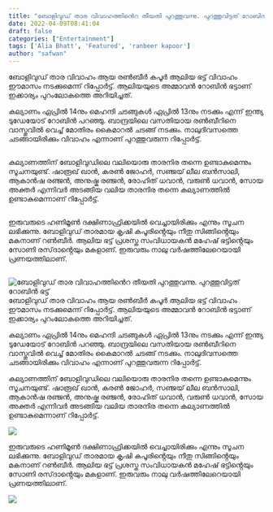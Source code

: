 ```yaml
---
title: "ബോളിവുഡ് താര വിവാഹത്തിൻെറ തീയതി പുറത്തുവന്നു. പുറത്തുവിട്ടത് റോബിൻ ഭട്ട്"
date: 2022-04-09T08:41:04
draft: false
categories: ["Entertainment"]
tags: ['Alia Bhatt', 'Featured', 'ranbeer kapoor']
author: "safwan"
---
```


<!-- wp:paragraph -->
<p>ബോളിവുഡ് താര വിവാഹം ആയ രൺബീർ കപൂർ ആലിയ ഭട്ട് വിവാഹം ഈമാസം നടക്കുമെന്ന് റിപ്പോർട്ട്. ആലിയയുടെ അമ്മാവൻ റോബിൻ ഭട്ടാണ് ഇക്കാര്യം പുറംലോകത്തെ അറിയിച്ചത്.</p>
<!-- /wp:paragraph -->

<!-- wp:paragraph -->
<p>കല്യാണം ഏപ്രിൽ 14നും മെഹന്ദി ചടങ്ങുകൾ ഏപ്രിൽ 13നും നടക്കും എന്ന് ഇന്ത്യ ടുഡേയോട് റോബിൻ പറഞ്ഞു. ബാന്ദ്രയിലെ വസതിയായ രൺബീറിനെ വാസ്തുവിൽ വെച്ച് മോതിരം കൈമാറൽ ചടങ്ങ് നടക്കും. നാലുദിവസത്തെ ചടങ്ങായിരിക്കും വിവാഹം എന്നാണ് പുറത്തുവരുന്ന റിപ്പോർട്ട്.</p>
<!-- /wp:paragraph -->

<!-- wp:image {"id":329074,"sizeSlug":"large"} -->
<figure class="wp-block-image size-large"><img src="https://cdn.boolokam.com/articles/2022/04/1004454-ranbir-kapoor-alia-bhatt-1-1024x576.jpg" alt="" class="wp-image-329074"/></figure>
<!-- /wp:image -->

<!-- wp:paragraph -->
<p>കല്യാണത്തിന് ബോളിവുഡിലെ വലിയൊരു താരനിര തന്നെ ഉണ്ടാകുമെന്നും സൂചനയുണ്ട്. ഷാരൂഖ് ഖാൻ, കരൺ ജോഹർ, സഞ്ജയ് ലീല ബൻസാലി, ആകാൻഷ രഞ്ജൻ, അനുഷ്ക രഞ്ജൻ, രോഹിത് ധവാൻ, വരുൺ ധവാൻ, സോയ അക്തർ എന്നിവർ അടങ്ങിയ വലിയ താരനിര തന്നെ കല്യാണത്തിൽ ഉണ്ടാകുമെന്നാണ് റിപ്പോർട്ട്.</p>
<!-- /wp:paragraph -->

<!-- wp:image {"id":329075,"sizeSlug":"large"} -->
<figure class="wp-block-image size-large"><img src="https://cdn.boolokam.com/articles/2022/04/images-27-2.jpeg" alt="" class="wp-image-329075"/></figure>
<!-- /wp:image -->

<!-- wp:paragraph -->
<p>ഇരുവരുടെ ഹണിമൂൺ ദക്ഷിണാഫ്രിക്കയിൽ വെച്ചായിരിക്കും എന്നും സൂചന ലഭിക്കുന്നു. ബോളിവുഡ് താരമായ കൃഷി കപൂരിൻ്റെയും നീതു സിങ്ങിൻ്റെയും മകനാണ് റൺബീർ. ആലിയ ഭട്ട് പ്രശസ്ത സംവിധായകൻ മഹേഷ് ഭട്ടിൻ്റെയും സോണി രസ്‌ദാൻ്റെയും മകളാണ്. ഇരുവരും നാലു വർഷത്തിലേറെയായി പ്രണയത്തിലാണ്.</p>
<!-- /wp:paragraph -->

<!-- wp:image {"id":329076,"sizeSlug":"large"} -->
<figure class="wp-block-image size-large"><img src="https://cdn.boolokam.com/articles/2022/04/images-28-2.jpeg" alt="" class="wp-image-329076"/></figure>
<!-- /wp:image -->


![ബോളിവുഡ് താര വിവാഹത്തിൻെറ തീയതി പുറത്തുവന്നു. പുറത്തുവിട്ടത് റോബിൻ ഭട്ട്](https://cdn.boolokam.com/articles/2022/04/1004454-ranbir-kapoor-alia-bhatt-1-1024x576.jpg)ബോളിവുഡ് താര വിവാഹം ആയ രൺബീർ കപൂർ ആലിയ ഭട്ട് വിവാഹം ഈമാസം നടക്കുമെന്ന് റിപ്പോർട്ട്. ആലിയയുടെ അമ്മാവൻ റോബിൻ ഭട്ടാണ് ഇക്കാര്യം പുറംലോകത്തെ അറിയിച്ചത്.

കല്യാണം ഏപ്രിൽ 14നും മെഹന്ദി ചടങ്ങുകൾ ഏപ്രിൽ 13നും നടക്കും എന്ന് ഇന്ത്യ ടുഡേയോട് റോബിൻ പറഞ്ഞു. ബാന്ദ്രയിലെ വസതിയായ രൺബീറിനെ വാസ്തുവിൽ വെച്ച് മോതിരം കൈമാറൽ ചടങ്ങ് നടക്കും. നാലുദിവസത്തെ ചടങ്ങായിരിക്കും വിവാഹം എന്നാണ് പുറത്തുവരുന്ന റിപ്പോർട്ട്.

കല്യാണത്തിന് ബോളിവുഡിലെ വലിയൊരു താരനിര തന്നെ ഉണ്ടാകുമെന്നും സൂചനയുണ്ട്. ഷാരൂഖ് ഖാൻ, കരൺ ജോഹർ, സഞ്ജയ് ലീല ബൻസാലി, ആകാൻഷ രഞ്ജൻ, അനുഷ്ക രഞ്ജൻ, രോഹിത് ധവാൻ, വരുൺ ധവാൻ, സോയ അക്തർ എന്നിവർ അടങ്ങിയ വലിയ താരനിര തന്നെ കല്യാണത്തിൽ ഉണ്ടാകുമെന്നാണ് റിപ്പോർട്ട്.

![](https://cdn.boolokam.com/articles/2022/04/images-27-2.jpeg)

ഇരുവരുടെ ഹണിമൂൺ ദക്ഷിണാഫ്രിക്കയിൽ വെച്ചായിരിക്കും എന്നും സൂചന ലഭിക്കുന്നു. ബോളിവുഡ് താരമായ കൃഷി കപൂരിൻ്റെയും നീതു സിങ്ങിൻ്റെയും മകനാണ് റൺബീർ. ആലിയ ഭട്ട് പ്രശസ്ത സംവിധായകൻ മഹേഷ് ഭട്ടിൻ്റെയും സോണി രസ്‌ദാൻ്റെയും മകളാണ്. ഇരുവരും നാലു വർഷത്തിലേറെയായി പ്രണയത്തിലാണ്.

![](https://cdn.boolokam.com/articles/2022/04/images-28-2.jpeg)
